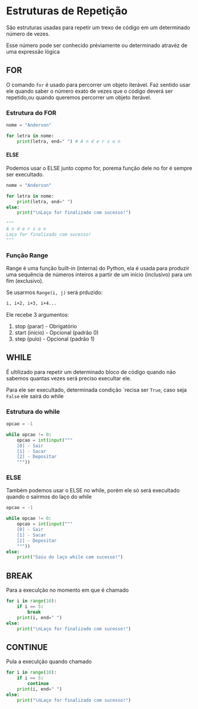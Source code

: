 <!-- # Estruturas de Repetição em Python

As estruturas de repetição em Python permitem executar um bloco de código várias vezes, dependendo de uma condição. As principais estruturas são `for` e `while`.

## Estrutura `for`

O laço `for` é usado para iterar sobre uma sequência (como listas, tuplas, strings ou ranges).

### Exemplo:

```python
for i in range(5):
    print(f"Iteração {i}")
```

### Explicação:

- `range(5)` gera os números de 0 a 4.
- O bloco dentro do `for` será executado para cada valor.

---

## Estrutura `while`

O laço `while` executa o bloco de código enquanto a condição for verdadeira.

### Exemplo:

```python
contador = 0
while contador < 5:
    print(f"Contador: {contador}")
    contador += 1
```

### Explicação:

- O código dentro do `while` será executado enquanto `contador < 5`.

---

## Controle de Fluxo

### `break`

Interrompe o laço antes que ele termine.

```python
for i in range(10):
    if i == 5:
        break
    print(i)
```

### `continue`

Pula para a próxima iteração do laço.

```python
for i in range(5):
    if i == 2:
        continue
    print(i)
```

### `else` com laços

O bloco `else` é executado quando o laço termina normalmente (sem `break`).

```python
for i in range(5):
    print(i)
else:
    print("Laço concluído!")
```

---

## Dicas

- Use `for` quando souber o número de iterações.
- Use `while` quando a condição depender de eventos dinâmicos. -->

# Estruturas de Repetição

São estruturas usadas para repetir um trexo de código em um determinado número de vezes.

Esse número pode ser conhecido préviamente ou determinado atravéz de uma expressão lógica

## FOR

O comando `for` é usado para percorrer um objeto iterável. Faz sentido usar ele quando saber o número exato de vezes que o código deverá ser repetido,ou quando queremos percorrer um objeto iterável.

### Estrutura do FOR

```py
nome = "Anderson"

for letra in nome:
    print(letra, end=" ") # A n d e r s o n
```

#### ELSE

Podemos usar o ELSE junto copmo for, porema função dele no for é sempre ser execultado.

```py
nome = "Anderson"

for letra in nome:
    print(letra, end=" ")
else:
    print("\nLaço for finalizado com sucesso!")

"""
A n d e r s o n
Laço for finalizado com sucesso!
"""
```

### Função Range

Range é uma função built-in (interna) do Python, ela é usada para produzir uma sequência de números inteiros a partir de um início (inclusivo) para um fim (exclusivo).

Se usarmos `Range(i, j)` será prduzido:

```bash
i, i+2, i+3, i+4...
```

Ele recebe 3 argumentos:

1. stop (parar) - Obrigatório
2. start (início) - Opcional (padrão 0)
3. step (pulo) - Opcional (padrão 1)

## WHILE

É ultilizado para repetir um determinado bloco de código quando não sabemos quantas vezes será preciso execultar ele.

Para ele ser execultado, determinada condição ´recisa ser `True`, caso seja `False` ele sairá do while

### Estrutura do while

```py
opcao = -1

while opcao != 0:
    opcao = int(input("""
    [0] - Sair
    [1] - Sacar
    [2] - Depositar
    """))
```

### ELSE

Também podemos usar o ELSE no while, porém ele só será execultado quando o sairmos do laço do while

```py
opcao = -1

while opcao != 0:
    opcao = int(input("""
    [0] - Sair
    [1] - Sacar
    [2] - Depositar
    """))
else:
    print("Saiu do laço while com sucesso!")
```

## BREAK

Para a execulção no momento em que é chamado

```py
for i in range(10):
    if i == 5:
        break
    print(i, end=" ")
else:
    print("\nLaço for finalizado com sucesso!")
```

## CONTINUE

Pula a execulção quando chamado

```py
for i in range(10):
    if i == 5:
        continue
    print(i, end=" ")
else:
    print("\nLaço for finalizado com sucesso!")
```
